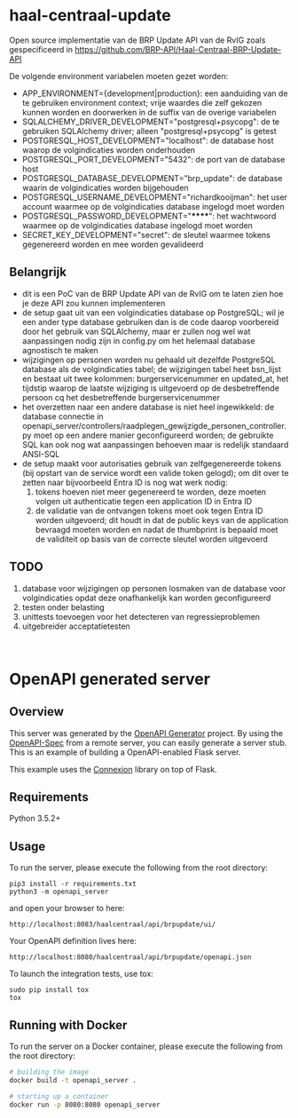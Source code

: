 # haal-centraal-update

Open source implementatie van de BRP Update API van de RvIG zoals gespecificeerd in https://github.com/BRP-API/Haal-Centraal-BRP-Update-API

De volgende environment variabelen moeten gezet worden:

- APP_ENVIRONMENT={development|production}: een aanduiding van de te gebruiken environment context; vrije waardes die zelf gekozen kunnen worden en doorwerken in de suffix van de overige variabelen
- SQLALCHEMY_DRIVER_DEVELOPMENT="postgresql+psycopg": de te gebruiken SQLAlchemy driver; alleen "postgresql+psycopg" is getest
- POSTGRESQL_HOST_DEVELOPMENT="localhost": de database host waarop de volgindicaties worden onderhouden
- POSTGRESQL_PORT_DEVELOPMENT="5432": de port van de database host
- POSTGRESQL_DATABASE_DEVELOPMENT="brp_update": de database waarin de volgindicaties worden bijgehouden
- POSTGRESQL_USERNAME_DEVELOPMENT="richardkooijman": het user account waarmee op de volgindicaties database ingelogd moet worden
- POSTGRESQL_PASSWORD_DEVELOPMENT="**\*\*\*\***": het wachtwoord waarmee op de volgindicaties database ingelogd moet worden
- SECRET_KEY_DEVELOPMENT="secret": de sleutel waarmee tokens gegenereerd worden en mee worden gevalideerd

## Belangrijk

- dit is een PoC van de BRP Update API van de RvIG om te laten zien hoe je deze API zou kunnen implementeren
- de setup gaat uit van een volgindicaties database op PostgreSQL; wil je een ander type database gebruiken dan is de code daarop voorbereid door het gebruik van SQLAlchemy, maar er zullen nog wel wat aanpassingen nodig zijn in config.py om het helemaal database agnostisch te maken
- wijzigingen op personen worden nu gehaald uit dezelfde PostgreSQL database als de volgindicaties tabel; de wijzigingen tabel heet bsn_lijst en bestaat uit twee kolommen: burgerservicenummer en updated_at, het tijdstip waarop de laatste wijziging is uitgevoerd op de desbetreffende persoon cq het desbetreffende burgerservicenummer
- het overzetten naar een andere database is niet heel ingewikkeld: de database connectie in openapi_server/controllers/raadplegen_gewijzigde_personen_controller.py moet op een andere manier geconfigureerd worden; de gebruikte SQL kan ook nog wat aanpassingen behoeven maar is redelijk standaard ANSI-SQL
- de setup maakt voor autorisaties gebruik van zelfgegenereerde tokens (bij opstart van de service wordt een valide token gelogd); om dit over te zetten naar bijvoorbeeld Entra ID is nog wat werk nodig:
  1. tokens hoeven niet meer gegenereerd te worden, deze moeten volgen uit authenticatie tegen een application ID in Entra ID
  2. de validatie van de ontvangen tokens moet ook tegen Entra ID worden uitgevoerd; dit houdt in dat de public keys van de application bevraagd moeten worden en nadat de thumbprint is bepaald moet de validiteit op basis van de correcte sleutel worden uitgevoerd

## TODO

1. database voor wijzigingen op personen losmaken van de database voor volgindicaties opdat deze onafhankelijk kan worden geconfigureerd
2. testen onder belasting
3. unittests toevoegen voor het detecteren van regressieproblemen
4. uitgebreider acceptatietesten

<br/>

# OpenAPI generated server

## Overview

This server was generated by the [OpenAPI Generator](https://openapi-generator.tech) project. By using the
[OpenAPI-Spec](https://openapis.org) from a remote server, you can easily generate a server stub. This
is an example of building a OpenAPI-enabled Flask server.

This example uses the [Connexion](https://github.com/zalando/connexion) library on top of Flask.

## Requirements

Python 3.5.2+

## Usage

To run the server, please execute the following from the root directory:

```
pip3 install -r requirements.txt
python3 -m openapi_server
```

and open your browser to here:

```
http://localhost:8083/haalcentraal/api/brpupdate/ui/
```

Your OpenAPI definition lives here:

```
http://localhost:8080/haalcentraal/api/brpupdate/openapi.json
```

To launch the integration tests, use tox:

```
sudo pip install tox
tox
```

## Running with Docker

To run the server on a Docker container, please execute the following from the root directory:

```bash
# building the image
docker build -t openapi_server .

# starting up a container
docker run -p 8080:8080 openapi_server
```

